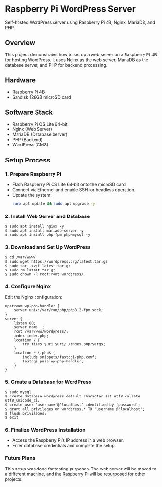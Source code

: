 # Raspberry Pi WordPress Server  
Self-hosted WordPress server using Raspberry Pi 4B, Nginx, MariaDB, and PHP.  

## Overview  
This project demonstrates how to set up a web server on a Raspberry Pi 4B for hosting WordPress. It uses Nginx as the web server, MariaDB as the database server, and PHP for backend processing.  

## Hardware  
- Raspberry Pi 4B  
- Sandisk 128GB microSD card  

## Software Stack  
- Raspberry Pi OS Lite 64-bit  
- Nginx (Web Server)  
- MariaDB (Database Server)  
- PHP (Backend)  
- WordPress (CMS)  

## Setup Process  
### 1. Prepare Raspberry Pi  
- Flash Raspberry Pi OS Lite 64-bit onto the microSD card.  
- Connect via Ethernet and enable SSH for headless operation.  
- Update the system:  
  ```bash
  sudo apt update && sudo apt upgrade -y

### 2. Install Web Server and Database
```
$ sudo apt install nginx -y
$ sudo apt install mariadb-server -y
$ sudo apt install php-fpm php-mysql -y
```
 
### 3. Download and Set Up WordPress
```
$ cd /var/www/
$ sudo wget https://wordpress.org/latest.tar.gz
$ sudo tar -xvzf latest.tar.gz
$ sudo rm latest.tar.gz
$ sudo chown -R root:root wordpress/
```
### 4. Configure Nginx
Edit the Nginx configuration:
```
upstream wp-php-handler {
    server unix:/var/run/php/php8.2-fpm.sock;
}
server {
    listen 80;
    server_name _;
    root /var/www/wordpress/;
    index index.php;
    location / {
        try_files $uri $uri/ /index.php?$args;
    }
    location ~ \.php$ {
        include snippets/fastcgi-php.conf;
        fastcgi_pass wp-php-handler;
    }
}
```
### 5. Create a Database for WordPress
```   
$ sudo mysql
$ create database wordpress default character set utf8 collate utf8_unicode_ci;
$ create user 'username'@'localhost' identified by 'password';
$ grant all privileges on wordpress.* TO 'username'@'localhost';
$ flush privileges;
$ exit
```
### 6. Finalize WordPress Installation
- Access the Raspberry Pi’s IP address in a web browser.
- Enter database credentials and complete the setup.

### Future Plans
This setup was done for testing purposes. The web server will be moved to a different machine, and the Raspberry Pi will be repurposed for other projects.
